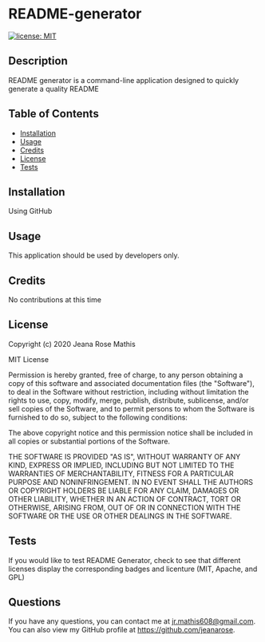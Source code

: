 # README-generator
[![license: MIT](https://img.shields.io/badge/License-MIT-yellow.svg)](https://opensource.org/licenses/MIT)
  
## Description
README generator is a command-line application designed to quickly generate a quality README
## Table of Contents
* [Installation](#installation)
* [Usage](#usage)
* [Credits](#credits)
* [License](#license)
* [Tests](#tests)

## Installation
Using GitHub
## Usage
This application should be used by developers only.
## Credits
No contributions at this time
## License
Copyright (c) 2020 Jeana Rose Mathis

MIT License
    
Permission is hereby granted, free of charge, to any person obtaining a copy
of this software and associated documentation files (the "Software"), to deal
in the Software without restriction, including without limitation the rights
to use, copy, modify, merge, publish, distribute, sublicense, and/or sell
copies of the Software, and to permit persons to whom the Software is
furnished to do so, subject to the following conditions:
    
The above copyright notice and this permission notice shall be included in all
copies or substantial portions of the Software.
    
THE SOFTWARE IS PROVIDED "AS IS", WITHOUT WARRANTY OF ANY KIND, EXPRESS OR
IMPLIED, INCLUDING BUT NOT LIMITED TO THE WARRANTIES OF MERCHANTABILITY,
FITNESS FOR A PARTICULAR PURPOSE AND NONINFRINGEMENT. IN NO EVENT SHALL THE
AUTHORS OR COPYRIGHT HOLDERS BE LIABLE FOR ANY CLAIM, DAMAGES OR OTHER
LIABILITY, WHETHER IN AN ACTION OF CONTRACT, TORT OR OTHERWISE, ARISING FROM,
OUT OF OR IN CONNECTION WITH THE SOFTWARE OR THE USE OR OTHER DEALINGS IN THE
SOFTWARE. 
## Tests
If you would like to test README Generator, check to see that different licenses display the corresponding badges and licenture (MIT, Apache, and GPL)
## Questions
If you have any questions, you can contact me at jr.mathis608@gmail.com. 
You can also view my GitHub profile at https://github.com/jeanarose.
  